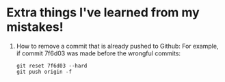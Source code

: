<h1>Extra things I've learned from my mistakes!</h1>

1. How to remove a commit that is already pushed to Github:
   For example, if commit 7f6d03 was made before the wrongful commits:
   ```
   git reset 7f6d03 --hard
   git push origin -f
   ```
